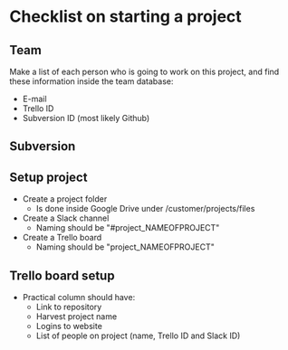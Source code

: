 Checklist on starting a project
===============================

Team
----

Make a list of each person who is going to work on this project, and find these information inside the team database:

 - E-mail
 - Trello ID
 - Subversion ID (most likely Github)

Subversion
----------

Setup project
--------------

 - Create a project folder
	 - Is done inside Google Drive under /customer/projects/files
 - Create a Slack channel
	 - Naming should be "#project_NAMEOFPROJECT"
 - Create a Trello board
      - Naming should be "project_NAMEOFPROJECT"  
    
Trello board setup
-----------------

- Practical column should have:
    - Link to repository
    - Harvest project name
    - Logins to website
    - List of people on project (name, Trello ID and Slack ID)